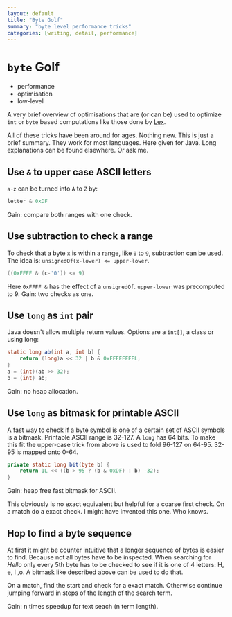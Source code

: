 ```yaml
---
layout: default
title: "Byte Golf"
summary: "byte level performance tricks"
categories: [writing, detail, performance]
---
```


# `byte` Golf

* performance
* optimisation
* low-level

A very brief overview of optimisations that are (or can
be) used to optimize `int` or `byte` based computations 
like those done by [Lex](index.html).

All of these tricks have been around for ages.
Nothing new. This is just a brief summary.
They work for most languages. Here given for Java.
Long explanations can be found elsewhere. Or ask me.


## Use `&` to upper case ASCII letters
`a`-`z` can be turned into `A` to `Z` by:

```java
letter & 0xDF
```
Gain: compare both ranges with one check.


## Use subtraction to check a range
To check that a byte `x` is within a range, like 
`0` to `9`, subtraction can be used. 
The idea is: `unsignedOf(x-lower) <= upper-lower`.

```java
((0xFFFF & (c-'0')) <= 9)
```
Here `0xFFFF &` has the effect of a `unsignedOf`.
`upper-lower` was precomputed to 9.
Gain: two checks as one.


## Use `long` as `int` pair
Java doesn't allow multiple return values. 
Options are a `int[]`, a class or using long:

```java
static long ab(int a, int b) {
	return (long)a << 32 | b & 0xFFFFFFFFL;
}
a = (int)(ab >> 32);
b = (int) ab;
```
Gain: no heap allocation.


## Use `long` as bitmask for printable ASCII
A fast way to check if a byte symbol is one of a certain
set of ASCII symbols is a bitmask. 
Printable ASCII range is 32-127. A `long` has 64 bits.
To make this fit the upper-case trick from above is
used to fold 96-127 on 64-95. 32-95 is mapped onto 0-64.

```java
private static long bit(byte b) {
	return 1L << ((b > 95 ? (b & 0xDF) : b) -32);
}
```
Gain: heap free fast bitmask for ASCII.

This obviously is no exact equivalent but helpful for
a coarse first check. On a match do a exact check.
I might have invented this one. Who knows.


## Hop to find a byte sequence
At first it might be counter intuitive that a longer 
sequence of bytes is easier to find. 
Because not all bytes have to be inspected.
When searching for *Hello* only every 5th byte has to 
be checked to see if it is one of 4 letters: H, e, l ,o.
A bitmask like described above can be used to do that.

On a match, find the start and check for a exact match.
Otherwise continue jumping forward in steps of the
length of the search term.

Gain: n times speedup for text seach (n term length).
